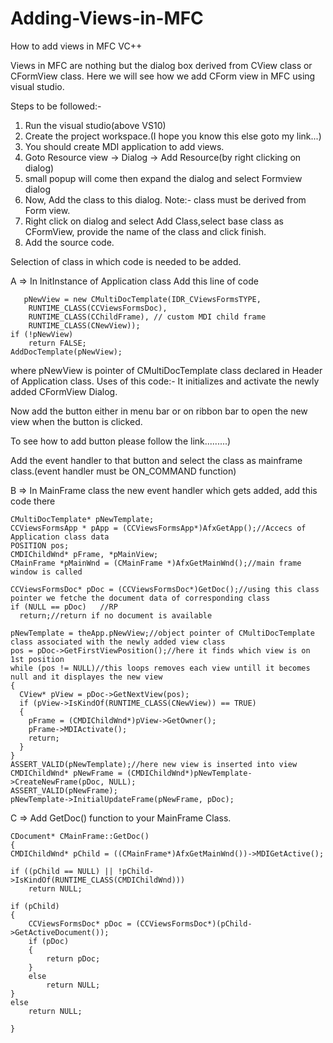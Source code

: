 # Adding-Views-in-MFC
How to add views in MFC VC++

Views in MFC are nothing but the dialog box derived from CView class or CFormView class. Here we will see how we add CForm view in MFC using visual studio.

Steps to be followed:-

1. Run the visual studio(above VS10)
2. Create the project workspace.(I hope you know this else goto my link...)
3. You should create MDI application to add views.
4. Goto Resource view -> Dialog -> Add Resource(by right clicking on dialog)
5. small popup will come then expand the dialog and select Formview dialog
6. Now, Add the class to this dialog.
Note:- class must be derived from Form view.
7. Right click on dialog and select Add Class,select base class as CFormView, provide the name of the class and click finish.
8. Add the source code.

Selection of class in which code is needed to be added.

A => In InitInstance of Application class Add this line of code

       pNewView = new CMultiDocTemplate(IDR_CViewsFormsTYPE,
		RUNTIME_CLASS(CCViewsFormsDoc),
		RUNTIME_CLASS(CChildFrame), // custom MDI child frame
		RUNTIME_CLASS(CNewView));
	if (!pNewView)
		return FALSE;
	AddDocTemplate(pNewView);
        
where pNewView is pointer of CMultiDocTemplate class declared in Header of Application class.
Uses of this code:-
It initializes and activate the newly added CFormView Dialog.

Now add the button either in menu bar or on ribbon bar to open the new view when the button is clicked.

To see how to add button please follow the link.........)

Add the event handler to that button and select the class as mainframe class.(event handler must be ON_COMMAND function)

B => In MainFrame class the new event handler which gets added, add this code there

    CMultiDocTemplate* pNewTemplate;
    CCViewsFormsApp * pApp = (CCViewsFormsApp*)AfxGetApp();//Accecs of Application class data
    POSITION pos;
    CMDIChildWnd* pFrame, *pMainView;
    CMainFrame *pMainWnd = (CMainFrame *)AfxGetMainWnd();//main frame window is called

    CCViewsFormsDoc* pDoc = (CCViewsFormsDoc*)GetDoc();//using this class pointer we fetche the document data of corresponding class
    if (NULL == pDoc)	//RP
      return;//return if no document is available

    pNewTemplate = theApp.pNewView;//object pointer of CMultiDocTemplate class associated with the newly added view class
    pos = pDoc->GetFirstViewPosition();//here it finds which view is on 1st position
    while (pos != NULL)//this loops removes each view untill it becomes null and it displayes the new view
    {
      CView* pView = pDoc->GetNextView(pos);
      if (pView->IsKindOf(RUNTIME_CLASS(CNewView)) == TRUE)
      {
        pFrame = (CMDIChildWnd*)pView->GetOwner();
        pFrame->MDIActivate();
        return;
      }
    }
    ASSERT_VALID(pNewTemplate);//here new view is inserted into view
    CMDIChildWnd* pNewFrame = (CMDIChildWnd*)pNewTemplate->CreateNewFrame(pDoc, NULL);
    ASSERT_VALID(pNewFrame);
    pNewTemplate->InitialUpdateFrame(pNewFrame, pDoc);

C => Add GetDoc() function to your MainFrame Class.

    CDocument* CMainFrame::GetDoc()
    {
	CMDIChildWnd* pChild = ((CMainFrame*)AfxGetMainWnd())->MDIGetActive();

	if ((pChild == NULL) || !pChild->IsKindOf(RUNTIME_CLASS(CMDIChildWnd)))
		return NULL;

	if (pChild)
	{
		CCViewsFormsDoc* pDoc = (CCViewsFormsDoc*)(pChild->GetActiveDocument());
		if (pDoc)
		{
			return pDoc;
		}
		else
			return NULL;
	}
	else
		return NULL;

    }
